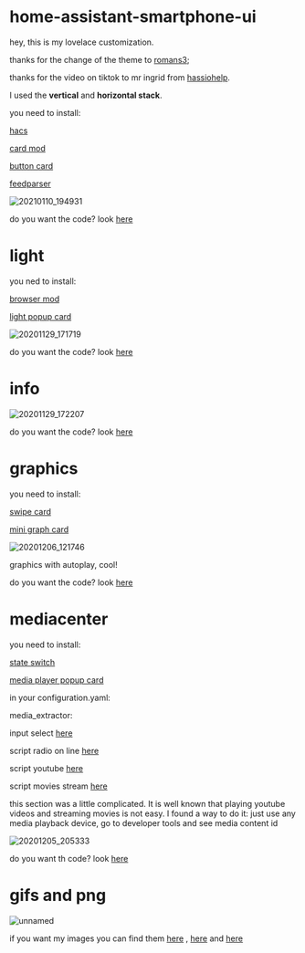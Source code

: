# home-assistant-smartphone-ui

hey, this is my lovelace customization.

thanks for the change of the theme to [romans3](https://github.com/romans3);

thanks for the video on tiktok to mr ingrid from [hassiohelp](https://hassiohelp.eu).





I used the **vertical** and **horizontal stack**.

you need to install:

[hacs](https://github.com/hacs/integration)

[card mod](https://github.com/thomasloven/lovelace-card-mod)

[button card](https://github.com/custom-cards/button-card)

[feedparser](https://github.com/custom-components/feedparser)



![20210110_194931](https://user-images.githubusercontent.com/68069659/104132449-92922200-537d-11eb-9483-2b1570435c1d.gif)

do you want the code? look [here](https://github.com/william89731/home-assistant-smartphone-ui/blob/main/tab%20fronted.txt)




# light

you ned to install:

[browser mod](https://github.com/thomasloven/hass-browser_mod)

[light popup card](https://github.com/DBuit/light-popup-card)



![20201129_171719](https://user-images.githubusercontent.com/68069659/100547627-18438d80-3268-11eb-8e90-b736f2837fd9.gif)

do you want the code? look [here](https://github.com/william89731/home-assistant-smartphone-ui/blob/main/light.txt)


# info



![20201129_172207](https://user-images.githubusercontent.com/68069659/100547899-905e8300-3269-11eb-90bf-1e8d6f6be2dd.gif)

do you want the code? look [here](https://github.com/william89731/home-assistant-smartphone-ui/blob/main/info.txt)

# graphics

you need to install:

[swipe card](https://github.com/bramkragten/swipe-card)

[mini graph card](https://github.com/kalkih/mini-graph-card)

![20201206_121746](https://user-images.githubusercontent.com/68069659/101278767-0a3cc200-37be-11eb-94b3-0cd98763ade2.gif)

graphics with autoplay, cool!

do you want the code? look [here](https://github.com/william89731/home-assistant-smartphone-ui/blob/main/graphics.txt)

# mediacenter

you need to install:

[state switch](https://github.com/thomasloven/lovelace-state-switch)

[media player popup card](https://github.com/DBuit/media_player-popup-card)

in your configuration.yaml:

media_extractor:


input select [here](https://github.com/william89731/home-assistant-smartphone-ui/blob/main/input.txt)

script radio on line [here](https://github.com/william89731/home-assistant-smartphone-ui/blob/main/radio.txt)

script youtube [here](https://github.com/william89731/home-assistant-smartphone-ui/blob/main/youtube.txt)

script movies stream [here](https://github.com/william89731/home-assistant-smartphone-ui/blob/main/movies.txt)

this section was a little complicated. It is well known that playing youtube videos and streaming movies is not easy. I found a way to do it: just use any media playback device, go to developer tools and see media content id



![20201205_205333](https://user-images.githubusercontent.com/68069659/101265342-d625ba80-3745-11eb-9800-ad4f4ac11b80.gif)

do you want th code? look [here](https://github.com/william89731/home-assistant-smartphone-ui/blob/main/mediacenter.txt)

# gifs and png

![unnamed](https://user-images.githubusercontent.com/68069659/101279122-67d20e00-37c0-11eb-998d-6d4149f57e9f.png)

if you want my images you can find them [here](https://github.com/william89731/home-assistant-smartphone-ui/blob/main/image1.zip ) , [here](https://github.com/william89731/home-assistant-smartphone-ui/blob/main/image2.zip) and [here](https://github.com/william89731/home-assistant-smartphone-ui/blob/main/image3.zip)









